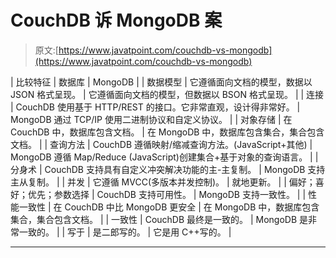# CouchDB 诉 MongoDB 案

> 原文:[https://www.javatpoint.com/couchdb-vs-mongodb](https://www.javatpoint.com/couchdb-vs-mongodb)

| 比较特征 | 数据库 | MongoDB |
| 数据模型 | 它遵循面向文档的模型，数据以 JSON 格式呈现。 | 它遵循面向文档的模型，但数据以 BSON 格式呈现。 |
| 连接 | CouchDB 使用基于 HTTP/REST 的接口。它非常直观，设计得非常好。 | MongoDB 通过 TCP/IP 使用二进制协议和自定义协议。 |
| 对象存储 | 在 CouchDB 中，数据库包含文档。 | 在 MongoDB 中，数据库包含集合，集合包含文档。 |
| 查询方法 | CouchDB 遵循映射/缩减查询方法。(JavaScript+其他) | MongoDB 遵循 Map/Reduce (JavaScript)创建集合+基于对象的查询语言。 |
| 分身术 | CouchDB 支持具有自定义冲突解决功能的主-主复制。 | MongoDB 支持主从复制。 |
| 并发 | 它遵循 MVCC(多版本并发控制)。 | 就地更新。 |
| 偏好；喜好；优先；参数选择 | CouchDB 支持可用性。 | MongoDB 支持一致性。 |
| 性能一致性 | 在 CouchDB 中比 MongoDB 更安全 | 在 MongoDB 中，数据库包含集合，集合包含文档。 |
| 一致性 | CouchDB 最终是一致的。 | MongoDB 是非常一致的。 |
| 写于 | 是二郎写的。 | 它是用 C++写的。 |

* * *